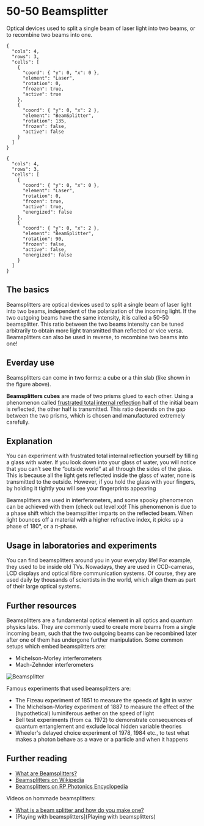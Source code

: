 # 50-50 Beamsplitter

Optical devices used to split a single beam of laser light into two beams, or to recombine two beams into one.

```{quantum-board}
{
  "cols": 4,
  "rows": 3,
  "cells": [
    {
      "coord": { "y": 0, "x": 0 },
      "element": "Laser",
      "rotation": 0,
      "frozen": true,
      "active": true
    },
    {
      "coord": { "y": 0, "x": 2 },
      "element": "BeamSplitter",
      "rotation": 135,
      "frozen": false,
      "active": false
    }
  ]
}
```

```{quantum-board}
{
  "cols": 4,
  "rows": 3,
  "cells": [
    {
      "coord": { "y": 0, "x": 0 },
      "element": "Laser",
      "rotation": 0,
      "frozen": true,
      "active": true,
      "energized": false
    },
    {
      "coord": { "y": 0, "x": 2 },
      "element": "BeamSplitter",
      "rotation": 90,
      "frozen": false,
      "active": false,
      "energized": false
    }
  ]
}
```

## The basics

Beamsplitters are optical devices used to split a single beam of laser light into two beams, independent of the polarization of the incoming light. If the two outgoing beams have the same intensity, it is called a 50-50 beamsplitter. This ratio between the two beams intensity can be tuned arbitrarily to obtain more light transmitted than reflected or vice versa. Beamsplitters can also be used in reverse, to recombine two beams into one!

## Everday use

Beamsplitters can come in two forms: a cube or a thin slab (like shown in the figure above).

**Beamsplitters cubes** are made of two prisms glued to each other. Using a phenomenon called [frustrated total internal reflection](https://en.wikipedia.org/wiki/Total_internal_reflection#Frustrated_total_internal_reflection) half of the initial beam is reflected, the other half is transmitted. This ratio depends on the gap between the two prisms, which is chosen and manufactured extremely carefully.

## Explanation

You can experiment with frustrated total internal reflection yourself by filling a glass with water. If you look down into your glass of water, you will notice that you can’t see the “outside world” at all through the sides of the glass. This is because all the light gets reflected inside the glass of water, none is transmitted to the outside. However, if you hold the glass with your fingers, by holding it tightly you will see your fingerprints appearing

Beamsplitters are used in interferometers, and some spooky phenomenon can be achieved with them (check out level xx)! This phenomenon is due to a phase shift which the beamsplitter imparts on the reflected beam. When light bounces off a material with a higher refractive index, it picks up a phase of 180°, or a π-phase.

## Usage in laboratories and experiments

You can find beamsplitters around you in your everyday life! For example, they used to be inside old TVs. Nowadays, they are used in CCD-cameras, LCD displays and optical fibre communication systems. Of course, they are used daily by thousands of scientists in the world, which align them as part of their large optical systems.

## Further resources

Beamsplitters are a fundamental optical element in all optics and quantum physics labs. They are commonly used to create more beams from a single incoming beam, such that the two outgoing beams can be recombined later after one of them has undergone further manipulation. Some common setups which embed beamsplitters are:

* Michelson-Morley interferometers
* Mach-Zehnder interferometers

![Beamsplitter](https://upload.wikimedia.org/wikipedia/commons/1/1f/Beamsplitter-1.png)

Famous experiments that used beamsplitters are:

* The Fizeau experiment of 1851 to measure the speeds of light in water
* The Michelson-Morley experiment of 1887 to measure the effect of the (hypothetical) luminiferous aether on the speed of light
* Bell test experiments (from ca. 1972) to demonstrate consequences of quantum entanglement and exclude local hidden variable theories
* Wheeler's delayed choice experiment of 1978, 1984 etc., to test what makes a photon behave as a wave or a particle and when it happens

## Further reading

* [What are Beamsplitters?](https://www.edmundoptics.com/resources/application-notes/optics/what-are-beamsplitters/)
* [Beamsplitters on Wikipedia](https://en.wikipedia.org/wiki/Beam_splitter)
* [Beamsplitters on RP Photonics Encyclopedia](https://www.rp-photonics.com/beam_splitters.html)

Videos on hommade beamsplitters:

* [What is a beam splitter and how do you make one?](https://www.youtube.com/watch?v=P1n3hizj3c4)
* [Playing with beamsplitters](Playing with beamsplitters)
